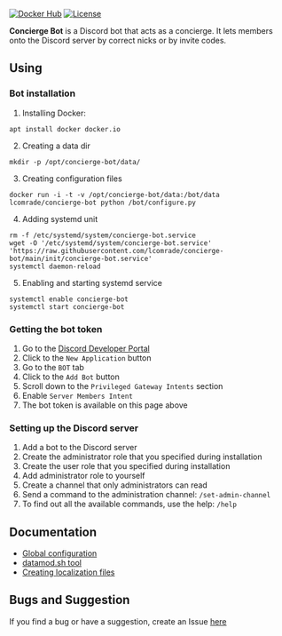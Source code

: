 [![Docker Hub](https://img.shields.io/docker/v/lcomrade/concierge-bot?sort=date&style=flat-square)](https://hub.docker.com/r/lcomrade/concierge-bot)
[![License](https://img.shields.io/github/license/lcomrade/concierge-bot?style=flat-square)](https://github.com/lcomrade/concierge-bot/blob/main/LICENSE)

**Concierge Bot** is a Discord bot that acts as a concierge.
It lets members onto the Discord server by correct nicks or by invite codes.

## Using
### Bot installation
1. Installing Docker:
```
apt install docker docker.io
```
2. Creating a data dir
```
mkdir -p /opt/concierge-bot/data/
```
3. Creating configuration files
```
docker run -i -t -v /opt/concierge-bot/data:/bot/data lcomrade/concierge-bot python /bot/configure.py
```
4. Adding systemd unit
```
rm -f /etc/systemd/system/concierge-bot.service
wget -O '/etc/systemd/system/concierge-bot.service' 'https://raw.githubusercontent.com/lcomrade/concierge-bot/main/init/concierge-bot.service'
systemctl daemon-reload
```
5. Enabling and starting systemd service
```
systemctl enable concierge-bot
systemctl start concierge-bot
```

### Getting the bot token
1. Go to the [Discord Developer Portal](https://discord.com/developers/applications)
2. Click to the `New Application` button
3. Go to the `BOT` tab
4. Click to the `Add Bot` button
5. Scroll down to the `Privileged Gateway Intents` section
6. Enable `Server Members Intent`
7. The bot token is available on this page above

### Setting up the Discord server
1. Add a bot to the Discord server
2. Create the administrator role that you specified during installation
3. Create the user role that you specified during installation
4. Add administrator role to yourself
5. Create a channel that only administrators can read
6. Send a command to the administration channel: `/set-admin-channel`
7. To find out all the available commands, use the help: `/help`

## Documentation
- [Global configuration](https://github.com/lcomrade/concierge-bot/blob/main/docs/global_configuration.md)
- [datamod.sh tool](https://github.com/lcomrade/concierge-bot/blob/main/docs/datamod_tool.md)
- [Creating localization files](https://github.com/lcomrade/concierge-bot/blob/main/docs/create_locale.md)

## Bugs and Suggestion
If you find a bug or have a suggestion, create an Issue [here](https://github.com/lcomrade/concierge-bot/issues)
